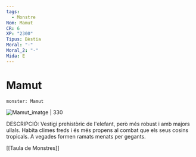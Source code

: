 ```yaml
---
tags:
  - Monstre
Nom: Mamut
CR: 6
XP: "2300"
Tipus: Bèstia
Moral: "-"
Moral_2: "-"
Mida: E
---
```

# Mamut

```statblock
monster: Mamut
```

![Mamut_imatge | 330](https://www.pngitem.com/pimgs/m/236-2361840_d-d-5e-mammoth-png-download-mammoth-art.png)

DESCRIPCIÓ: 
Vestigi prehistòric de l'elefant, però més robust i amb majors ullals. Habita climes freds i és més propens al combat que els seus cosins tropicals. A vegades formen ramats menats per gegants.

[[Taula de Monstres]]